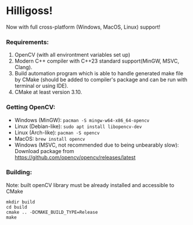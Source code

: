 # Hilligoss!
Now with full cross-platform (Windows, MacOS, Linux) support!

### Requirements:
1. OpenCV (with all environtment variables set up)
2. Modern C++ compiler with C++23 standard support(MinGW, MSVC, Clang).
3. Build automation program which is able to handle generated make file by CMake
	(should be added to compiler's package and can be run with terminal or using IDE).
4. CMake at least version 3.10.

### Getting OpenCV:
- Windows (MinGW): `pacman -S mingw-w64-x86_64-opencv`
- Linux (Debian-like): `sudo apt install libopencv-dev`
- Linux (Arch-like): `pacman -S opencv`
- MacOS: `brew install opencv`
- Windows (MSVC, not recommended due to being unbearably slow): Download package from https://github.com/opencv/opencv/releases/latest

### Building:
Note: built openCV library must be already installed and accessible to CMake
```
mkdir build
cd build
cmake .. -DCMAKE_BUILD_TYPE=Release
make
```
